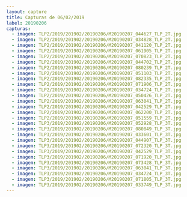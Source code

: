 ```yaml
---
layout: capture
title: Capturas de 06/02/2019
label: 20190206
capturas:
  - imagem: TLP2/2019/201902/20190206/M20190207_044627_TLP_2T.jpg
  - imagem: TLP2/2019/201902/20190206/M20190207_034828_TLP_2T.jpg
  - imagem: TLP2/2019/201902/20190206/M20190207_041120_TLP_2T.jpg
  - imagem: TLP2/2019/201902/20190206/M20190207_061905_TLP_2T.jpg
  - imagem: TLP2/2019/201902/20190206/M20190207_070823_TLP_2T.jpg
  - imagem: TLP2/2019/201902/20190206/M20190207_044702_TLP_2T.jpg
  - imagem: TLP2/2019/201902/20190206/M20190207_080239_TLP_2T.jpg
  - imagem: TLP2/2019/201902/20190206/M20190207_051103_TLP_2T.jpg
  - imagem: TLP2/2019/201902/20190206/M20190207_082335_TLP_2T.jpg
  - imagem: TLP2/2019/201902/20190206/M20190207_071906_TLP_2T.jpg
  - imagem: TLP2/2019/201902/20190206/M20190207_034724_TLP_2T.jpg
  - imagem: TLP2/2019/201902/20190206/M20190207_050426_TLP_2T.jpg
  - imagem: TLP2/2019/201902/20190206/M20190207_063041_TLP_2T.jpg
  - imagem: TLP2/2019/201902/20190206/M20190207_042529_TLP_2T.jpg
  - imagem: TLP2/2019/201902/20190206/M20190207_062200_TLP_2T.jpg
  - imagem: TLP2/2019/201902/20190206/M20190207_051559_TLP_2T.jpg
  - imagem: TLP3/2019/201902/20190206/M20190207_052928_TLP_3T.jpg
  - imagem: TLP3/2019/201902/20190206/M20190207_080849_TLP_3T.jpg
  - imagem: TLP3/2019/201902/20190206/M20190207_033601_TLP_3T.jpg
  - imagem: TLP3/2019/201902/20190206/M20190207_044907_TLP_3T.jpg
  - imagem: TLP3/2019/201902/20190206/M20190207_072320_TLP_3T.jpg
  - imagem: TLP3/2019/201902/20190206/M20190207_042529_TLP_3T.jpg
  - imagem: TLP3/2019/201902/20190206/M20190207_071920_TLP_3T.jpg
  - imagem: TLP3/2019/201902/20190206/M20190207_073428_TLP_3T.jpg
  - imagem: TLP3/2019/201902/20190206/M20190207_063041_TLP_3T.jpg
  - imagem: TLP3/2019/201902/20190206/M20190207_034724_TLP_3T.jpg
  - imagem: TLP3/2019/201902/20190206/M20190207_071805_TLP_3T.jpg
  - imagem: TLP3/2019/201902/20190206/M20190207_033749_TLP_3T.jpg
---
```

